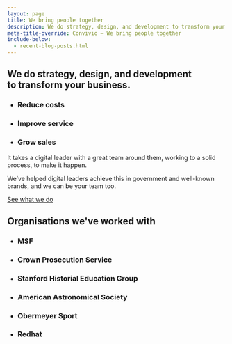 ```yaml
---
layout: page
title: We bring people together
description: We do strategy, design, and development to transform your business. Reduce costs. Improve service. Grow sales.
meta-title-override: Convivio — We bring people together
include-below:
  - recent-blog-posts.html
---
```



<h2 class="sub-heading sub-heading--centered">We do strategy, design, and development<br class="full-width-only" />  to transform your business.</h2>

<ul class="icon-list">
  <li class="icon-list__icon icon-list__icon--calculate">
    <h3 class="icon-list__title">Reduce costs</h3>
  </li>
  <li class="icon-list__icon icon-list__icon--rosette">
    <h3 class="icon-list__title">Improve service</h3>
  </li>
  <li class="icon-list__icon icon-list__icon--chart">
    <h3 class="icon-list__title">Grow sales</h3>
  </li>
</ul>

<p class="intro-copy">It takes a digital leader with a great team around them, working to a solid process, to make it happen.</p>

<p class="intro-copy">We’ve helped digital leaders achieve this in government and well-known brands, and we can be your team too.</p>

<a class="button button--primary button--spacing-top button--spacing-bottom" href="/what-we-do">See what we do</a>

<h2 class="sub-heading sub-heading--centered icon-list--massive-top-spacing">Organisations we've worked with</h2>

<ul class="icon-list icon-list--narrow-half icon-list--hide-titles">
  <li class="icon-list__icon icon-list__icon--msf">
    <h3 class="icon-list__title">MSF</h3>
  </li>
  <li class="icon-list__icon icon-list__icon--cps">
    <h3 class="icon-list__title">Crown Prosecution Service</h3>
  </li>
  <li class="icon-list__icon icon-list__icon--sheg">
    <h3 class="icon-list__title">Stanford Historial Education Group</h3>
  </li>
  <li class="icon-list__icon icon-list__icon--aas">
    <h3 class="icon-list__title">American Astronomical Society</h3>
  </li>
  <li class="icon-list__icon icon-list__icon--obermeyer">
    <h3 class="icon-list__title">Obermeyer Sport</h3>
  </li>
  <li class="icon-list__icon icon-list__icon--redhat">
    <h3 class="icon-list__title">Redhat</h3>
  </li>
</ul>
